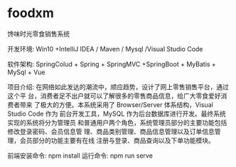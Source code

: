 # foodxm
馋味时光零食销售系统


开发环境: Win10 +IntelliJ IDEA / Maven / Mysql /Visual Studio Code 




软件架构: SpringColud + Spring + SpringMVC +SpringBoot + MyBatis + MySql + Vue 



项目介绍: 在网络如此发达的潮流中，顺应趋势，设计了网上零售销售平台，通过这个平 台，消费者足不出户就可以了解很多的零售商品信息，给广大零食爱好消费者带来 了极大的方便。本系统采用了 Browser/Server 体系结构，Visual Studio Code 作为 前台开发工具，MySQL 作为后台数据库进行开发。最终系统实现的系统将分为管理员 和普通用户两个角色，系统管理员部分的主要功能包括修改登录密码、会员信息管 理、商品类别管理、商品信息管理以及订单信息管理，会员部分的功能主要有在线 注册与登录、商品查询以及下单功能模块。




前端安装命令:  npm install
运行命令: npm run serve
